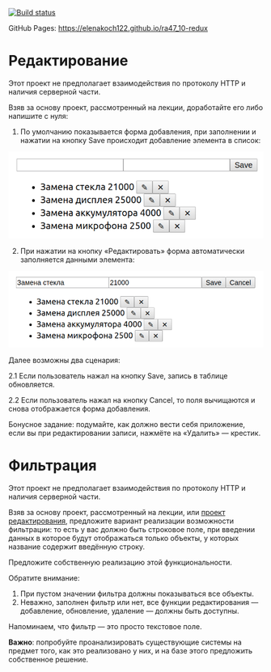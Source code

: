[![Build status](https://ci.appveyor.com/api/projects/status/dspx6j0bui95kfby?svg=true)](https://ci.appveyor.com/project/elenakoch122/ra47-10-redux)

GitHub Pages: https://elenakoch122.github.io/ra47_10-redux

Редактирование
===

Этот проект не предполагает взаимодействия по протоколу HTTP и наличия серверной части.

Взяв за основу проект, рассмотренный на лекции, доработайте его либо напишите с нуля:

1. По умолчанию показывается форма добавления, при заполнении и нажатии на кнопку Save происходит добавление элемента в список:

![](./assets/add.png)

2. При нажатии на кнопку «Редактировать» форма автоматически заполняется данными элемента:

![](./assets/edit.png)

Далее возможны два сценария:

2.1 Если пользователь нажал на кнопку Save, запись в таблице обновляется.

2.2 Если пользователь нажал на кнопку Cancel, то поля вычищаются и снова отображается форма добавления.

Бонусное задание: подумайте, как должно вести себя приложение, если вы при редактировании записи, нажмёте на «Удалить» — крестик.


Фильтрация
===

Этот проект не предполагает взаимодействия по протоколу HTTP и наличия серверной части.

Взяв за основу проект, рассмотренный на лекции, или [проект редактирования](../editing), предложите вариант реализации возможности фильтрации: то есть у вас должно быть строковое поле, при введении данных в которое будут отображаться только объекты, у которых название содержит введённую строку.

Предложите собственную реализацию этой функциональности.

Обратите внимание:
1. При пустом значении фильтра должны показываться все объекты.
1. Неважно, заполнен фильтр или нет, все функции редактирования — добавление, обновление, удаление — должны быть доступны.

Напоминаем, что фильтр — это просто текстовое поле.

**Важно**: попробуйте проанализировать существующие системы на предмет того, как это реализовано у них, и на базе этого предложить собственное решение.